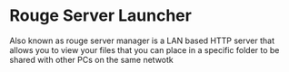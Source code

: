 # Rouge Server Launcher
Also known as rouge server manager is a LAN based HTTP server that allows you to view your files that you can place in a specific folder to be shared with other PCs on the same netwotk
 
